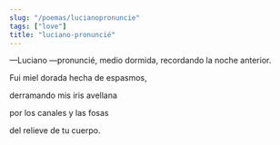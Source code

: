 ```yaml
---
slug: "/poemas/lucianopronuncie"
tags: ["love"]
title: "luciano-pronuncié"
---
```

—Luciano —pronuncié, medio dormida, recordando la noche anterior. 

Fui miel dorada hecha de espasmos,

derramando mis iris avellana

por los canales y las fosas 

del relieve de tu cuerpo.